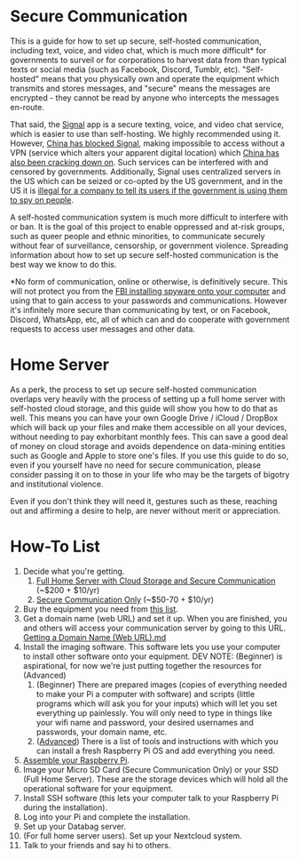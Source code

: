 # __Secure Communication__

This is a guide for how to set up secure, self-hosted communication, including text, voice, and video chat, which is much more difficult\* for governments to surveil or for corporations to harvest data from than typical texts or social media (such as Facebook, Discord, Tumblr, etc). "Self-hosted" means that you physically own and operate the equipment which transmits and stores messages, and "secure" means the messages are encrypted - they cannot be read by anyone who intercepts the messages en-route. 

That said, the [Signal](https://signal.org/download/) app is a secure texting, voice, and video chat service, which is easier to use than self-hosting. We highly recommended using it. However, [China has blocked Signal](https://www.techradar.com/news/china-blocks-signal-heres-what-you-need-to-know), making impossible to access without a VPN (service which alters your apparent digital location) which [China has also been cracking down on](https://www.farwestchina.com/tips/best-vpn-for-china/). Such services can be interfered with and censored by governments. Additionally, Signal uses centralized servers in the US which can be seized or co-opted by the US government, and in the US it is [illegal for a company to tell its users if the government is using them to spy on people](https://en.wikipedia.org/wiki/National_security_letter). 

A self-hosted communication system is much more difficult to interfere with or ban. It is the goal of this project to enable oppressed and at-risk groups, such as queer people and ethnic minorities, to communicate securely without fear of surveillance, censorship, or government violence. Spreading information about how to set up secure self-hosted communication is the best way we know to do this.

\*No form of communication, online or otherwise, is definitively secure. This will not protect you from the [FBI installing spyware onto your computer](https://www.nbcnews.com/id/wbna3341694) and using that to gain access to your passwords and communications. However it's infinitely more secure than communicating by text, or on Facebook, Discord, WhatsApp, etc, all of which can and do cooperate with government requests to access user messages and other data.

# __Home Server__

As a perk, the process to set up secure self-hosted communication overlaps very heavily with the process of setting up a full home server with self-hosted cloud storage, and this guide will show you how to do that as well. This means you can have your own Google Drive / iCloud / DropBox which will back up your files and make them accessible on all your devices, without needing to pay exhorbitant monthly fees. This can save a good deal of money on cloud storage and avoids dependence on data-mining entities such as Google and Apple to store one's files. If you use this guide to do so, even if you yourself have no need for secure communication, please consider passing it on to those in your life who may be the targets of bigotry and institutional violence. 

Even if you don't think they will need it, gestures such as these, reaching out and affirming a desire to help, are never without merit or appreciation. 

# __How-To List__

 1. Decide what you're getting.
    1. [Full Home Server with Cloud Storage and Secure Communication](Equipment_List/Description_Full_Home_Server) (~$200 + $10/yr)
    2. [Secure Communication Only](Equipment_List/Description_Secure_Communication_Only) (~$50-70 + $10/yr)
 2. Buy the equipment you need from [this list](Equipment_List).
 3. Get a domain name (web URL) and set it up. When you are finished, you and others will access your communication server by going to this URL. [Getting a Domain Name (Web URL).md](Internet_Actions/Getting_a_Domain_Name_(Web_URL).md)
 4. Install the imaging software. This software lets you use your computer to install other software onto your equipment.
    DEV NOTE: (Beginner) is aspirational, for now we're just putting together the resources for (Advanced)
    1. (Beginner) There are prepared images (copies of everything needed to make your Pi a computer with software) and scripts (little programs which will ask you for your inputs) which will let you set everything up painlessly. You will only need to type in things like your wifi name and password, your desired usernames and passwords, your domain name, etc.
    2. ([Advanced](Software_Repository/Raspberry_Pi_Imager.md)) There is a list of tools and instructions with which you can install a fresh Raspberry Pi OS and add everything you need.
5. [Assemble your Raspberry Pi](Instructions/Raspberry_Pi_Assembly).
6. Image your Micro SD Card (Secure Communication Only) or your SSD (Full Home Server). These are the storage devices which will hold all the operational software for your equipment.
7. Install SSH software (this lets your computer talk to your Raspberry Pi during the installation).
8. Log into your Pi and complete the installation.
9. Set up your Databag server. 
10. (For full home server users). Set up your Nextcloud system.
11. Talk to your friends and say hi to others.
